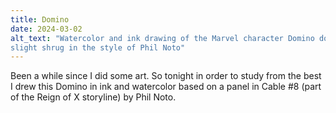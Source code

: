 ```yaml
---
title: Domino
date: 2024-03-02
alt_text: "Watercolor and ink drawing of the Marvel character Domino doing a
slight shrug in the style of Phil Noto"
---
```


Been a while since I did some art. So tonight in order to study from the best
I drew this Domino in ink and watercolor based on a panel in Cable #8 (part of
the Reign of X storyline) by Phil Noto.
